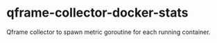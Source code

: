 # qframe-collector-docker-stats
Qframe collector to spawn metric goroutine for each running container.
